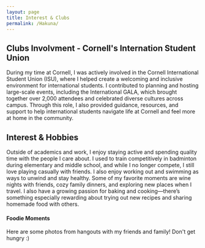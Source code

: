 ```yaml
---
layout: page
title: Interest & Clubs
permalink: /Hakuna/
---
```


## Clubs Involvment - Cornell's Internation Student Union 
During my time at Cornell, I was actively involved in the Cornell International Student Union (ISU), where I helped create a welcoming and inclusive environment for international students. I contributed to planning and hosting large-scale events, including the International GALA, which brought together over 2,000 attendees and celebrated diverse cultures across campus. Through this role, I also provided guidance, resources, and support to help international students navigate life at Cornell and feel more at home in the community.

## Interest & Hobbies 
Outside of academics and work, I enjoy staying active and spending quality time with the people I care about. I used to train competitively in badminton during elementary and middle school, and while I no longer compete, I still love playing casually with friends. I also enjoy working out and swimming as ways to unwind and stay healthy. Some of my favorite moments are wine nights with friends, cozy family dinners, and exploring new places when I travel. I also have a growing passion for baking and cooking—there’s something especially rewarding about trying out new recipes and sharing homemade food with others.

#### Foodie Moments
Here are some photos from hangouts with my friends and family! Don't get hungry :) 




